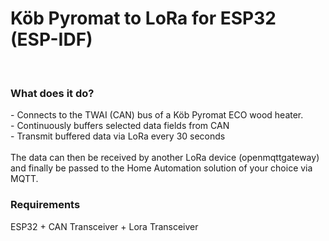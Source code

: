 <h1>Köb Pyromat to LoRa for ESP32 (ESP-IDF)</h1>
<br/>
<h3>What does it do?</h3>
- Connects to the TWAI (CAN) bus of a Köb Pyromat ECO wood heater.<br/>
- Continuously buffers selected data fields from CAN<br/>
- Transmit buffered data via LoRa every 30 seconds<br/>

<br/>
The data can then be received by another LoRa device (openmqttgateway) and finally be passed to the Home Automation solution of your choice via MQTT.
<br/>
<h3>Requirements</h3>

ESP32 + CAN Transceiver + Lora Transceiver
